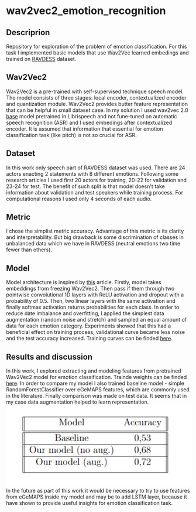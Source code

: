 # wav2vec2_emotion_recognition
## Descriprion
Repository for exploration of the problem of emotion classification. For this task I implemented basic models that use Wav2Vec learned embedings and trained on [RAVDESS](https://paperswithcode.com/dataset/ravdess) dataset.
## Wav2Vec2
Wav2Vec2 is a pre-trained with self-supervised technique speech model. The model consists of three stages: local encoder, contextualized encoder and quantization module. Wav2Vec2 provides butter feature representation that can be helpful in small dataset case. In my solution I used wav2vec 2.0 [base](https://huggingface.co/facebook/wav2vec2-base) model pretrained in Librispeech and not fune-tuned on automatic speech recognition (ASR) and I used embedings after contextualized encoder. It is assumed that information that essential for emotion classification task (like pitch) is not so crucial for ASR.  
## Dataset
In this work only speech part of RAVDESS dataset was used. There are 24 actors enacting 2 statements with 8 different emotions. Following some research articles I used first 20 actors for training, 20-22 for validation and 23-24 for test. The benefit of such split is that model doesn't take information about validation and test speakers while training process. For computational reasons I used only 4 seconds of each audio.
## Metric
I chose the simplist metric accuracy. Advantage of this metric is its clarity and interpretability. But big drawback is some discrimination of classes in unbalanced data which we have in RAVDESS (neutral emotions two time fewer than others). 

## Model 
Model architecture is inspired by [this](https://arxiv.org/abs/2104.03502) article. Firstly, model takes embeddings from freezing Wav2Vec2. Then pass if them through two pointwise convolutional 1D layers with ReLU activation and dropout with a probability of 0.5. Then, two linear layers with the same activation and finally softmax activation returns probabilities for each class. 
In order to reduce date imbalance and overfitting, I applied the simplest data augmentation (random noise and stretch) and sampled an equal amount of data for each emotion category. Experiments showed that this had a beneficial effect on training process, validational curve became less noise and the test accuracy increased. Training curves can be finded [here](https://github.com/amansyayf/wav2vec2_emotion_recognition/tree/main/images).

## Results and discussion
In this work, I explored extracting and modeling features from pretrained Wav2Vec2 model for emotion classification. Trainde weights can be finded [here](https://drive.google.com/drive/folders/1RoH1pZM9VTY1HBQopxk252U_knrRqZ2_?usp=sharing). In order to compare my model I also trained baseline model - simple RandomForestClassifier over eGeMAPS features, which are commonly used in the literature.
Finally comparison was made on test data. It seems that in my case data augmentation helped to learn representation.
![model comparison](https://github.com/amansyayf/wav2vec2_emotion_recognition/blob/main/images/metric_table.jpg)
In the future as part of this work it would be necessary to try to use features from eGeMAPS inside my model and may be to add LSTM layer, because it have shown to provide useful insights for emotion classification task. 


